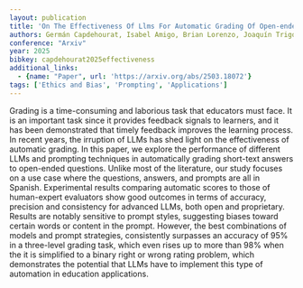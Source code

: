 ```yaml
---
layout: publication
title: 'On The Effectiveness Of Llms For Automatic Grading Of Open-ended Questions In Spanish'
authors: Germán Capdehourat, Isabel Amigo, Brian Lorenzo, Joaquín Trigo
conference: "Arxiv"
year: 2025
bibkey: capdehourat2025effectiveness
additional_links:
  - {name: "Paper", url: 'https://arxiv.org/abs/2503.18072'}
tags: ['Ethics and Bias', 'Prompting', 'Applications']
---
```

Grading is a time-consuming and laborious task that educators must face. It
is an important task since it provides feedback signals to learners, and it has
been demonstrated that timely feedback improves the learning process. In recent
years, the irruption of LLMs has shed light on the effectiveness of automatic
grading. In this paper, we explore the performance of different LLMs and
prompting techniques in automatically grading short-text answers to open-ended
questions. Unlike most of the literature, our study focuses on a use case where
the questions, answers, and prompts are all in Spanish. Experimental results
comparing automatic scores to those of human-expert evaluators show good
outcomes in terms of accuracy, precision and consistency for advanced LLMs,
both open and proprietary. Results are notably sensitive to prompt styles,
suggesting biases toward certain words or content in the prompt. However, the
best combinations of models and prompt strategies, consistently surpasses an
accuracy of 95% in a three-level grading task, which even rises up to more than
98% when the it is simplified to a binary right or wrong rating problem, which
demonstrates the potential that LLMs have to implement this type of automation
in education applications.
